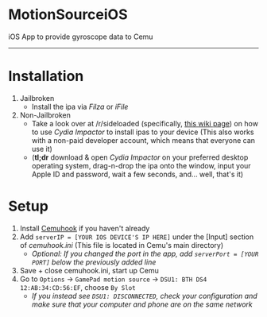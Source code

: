 # MotionSourceiOS
iOS App to provide gyroscope data to Cemu

---

# Installation

1. Jailbroken
   * Install the ipa via *Filza* or *iFile*
2. Non-Jailbroken
   * Take a look over at /r/sideloaded (specifically, [this wiki page](https://www.reddit.com/r/sideloaded/wiki/ipasigning)) on how to use *Cydia Impactor* to install ipas to your device (This also works with a non-paid developer account, which means that everyone can use it)
   * (**tl;dr** download & open *Cydia Impactor* on your preferred desktop operating system, drag-n-drop the ipa onto the window, input your Apple ID and password, wait a few seconds, and... well, that's it)

# Setup

1. Install [Cemuhook](https://sshnuke.net/cemuhook/) if you haven't already
2. Add `serverIP = [YOUR IOS DEVICE'S IP HERE]` under the [Input] section of *cemuhook.ini* (This file is located in Cemu's main directory)
   * *Optional: If you changed the port in the app, add `serverPort = [YOUR PORT]` below the previously added line*
3. Save + close cemuhook.ini, start up Cemu
4. Go to `Options` -> `GamePad motion source` -> `DSU1: BTH DS4 12:AB:34:CD:56:EF`, choose `By Slot`
   * *If you instead see `DSU1: DISCONNECTED`, check your configuration and make sure that your computer and phone are on the same network*
